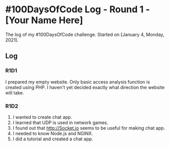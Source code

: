 # #100DaysOfCode Log - Round 1 - [Your Name Here]

The log of my #100DaysOfCode challenge. Started on [January 4, Monday, 2021].

## Log

### R1D1 
I prepared my empty website.
Only basic access analysis function is created using PHP. I haven't yet decided exactly what direction the website will take.

### R1D2
1. I wanted to create chat app.
2. I learned that UDP is used in network games.
3. I found out that http://Socket.io seems to be useful for making chat app.
4. I needed to know Node.js and NGINX.
5. I did a tutorial and created a chat app.
